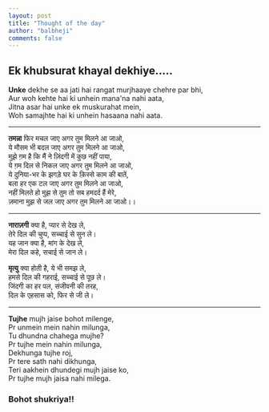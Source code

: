 ```yaml
---
layout: post
title: "Thought of the day"
author: "balbheji"
comments: false
---
```


## Ek khubsurat khayal dekhiye.....

**Unke** dekhe se aa jati hai rangat murjhaaye chehre par bhi,<br>
Aur woh kehte hai ki unhein mana'na nahi aata,<br>
Jitna asar hai unke ek muskurahat mein,<br>
Woh samajhte hai ki unhein hasaana nahi aata.

---

**तमन्ना** फिर मचल जाए अगर तुम मिलने आ जाओ,<br>
ये मौसम भी बदल जाए अगर तुम मिलने आ जाओ,<br>
मुझे ग़म है कि मैं ने ज़िंदगी में कुछ नहीं पाया,<br>
ये ग़म दिल से निकल जाए अगर तुम मिलने आ जाओ,<br>
ये दुनिया-भर के झगड़े घर के क़िस्से काम की बातें,<br>
बला हर एक टल जाए अगर तुम मिलने आ जाओ,<br>
नहीं मिलते हो मुझ से तुम तो सब हमदर्द हैं मेरे,<br>
ज़माना मुझ से जल जाए अगर तुम मिलने आ जाओ।।

---

**नाराज़गी** क्या है, प्यार से देख ले,<br>
तेरे दिल की चुप्प, सच्चाई से सुन ले।<br>
यह जान क्या है, मांग के देख ले,<br>
मेरा दिल कहे, सचाई से जान ले।

**मृत्यु** क्या होती है, ये भी समझ ले,<br>
हमसे दिल की गहराई, सच्चाई से पूछ ले।<br>
जिंदगी का हर पल, संजीवनी की तरह,<br>
दिल के एहसास को, फिर से जी ले।

---

**Tujhe** mujh jaise bohot milenge,<br>
Pr unmein mein nahin milunga,<br>
Tu dhundna chahega mujhe?<br>
Pr tujhe mein nahin milunga,<br>
Dekhunga tujhe roj,<br>
Pr tere sath nahi dikhunga,<br>
Teri aakhein dhundegi mujh jaise ko,<br>
Pr tujhe mujh jaisa nahi milega.

### Bohot shukriya!!
